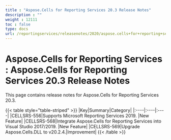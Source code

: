 ```yaml
---
title : "Aspose.Cells for Reporting Services 20.3 Release Notes" 
description : "" 
weight : 12111 
toc : false
type: docs
url: /reportingservices/releasenotes/2020/aspose.cells+for+reporting+services+20.3+release+notes/
---
```


# Aspose.Cells for Reporting Services : Aspose.Cells for Reporting Services 20.3 Release Notes


This page contains release notes for Aspose.Cells for Reporting Services 20.3.

{{< table style="table-striped" >}}
|Key|Summary|Category|
|:----|:----|:----|
|CELLSRS-556|Supports Microsoft Reporting Services 2019. |New Feature|
|CELLSRS-568|Integrate Aspose.Cells for Reporting Services into Visual Studio 2017/2019. |New Feature|
|CELLSRS-569|Upgrade Aspose.Cells.DLL to v20.2.4.|Improvement|
{{< /table >}}

